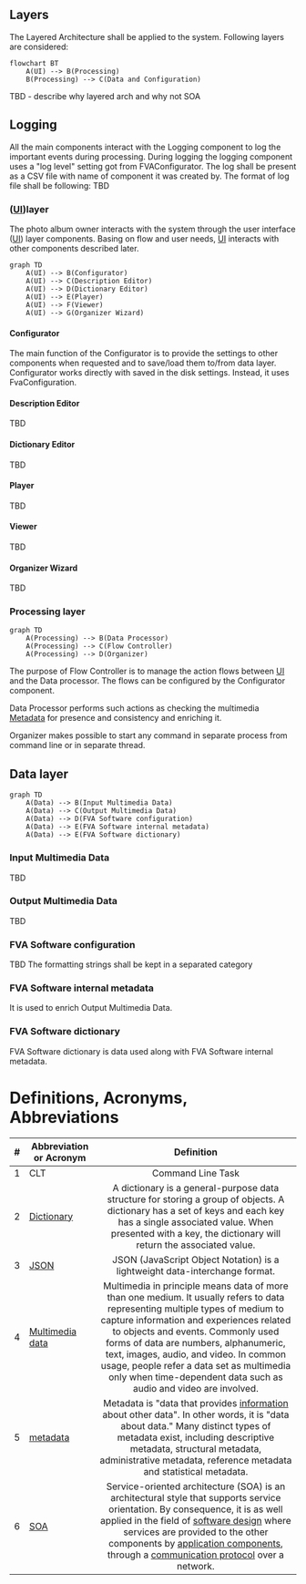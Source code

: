 ## Layers
The Layered Architecture shall be applied to the system. 
Following layers are considered:

```mermaid
flowchart BT
    A(UI) --> B(Processing)
    B(Processing) --> C(Data and Configuration)
```
TBD - describe why layered arch and why not SOA

## Logging 
All the main components interact with the Logging component to log the important events during processing.
During logging the logging component uses a "log level" setting got from FVAConfigurator.
The log shall be present as a CSV file with name of component it was created by.
The format of log file shall be following:
TBD
 
### ([UI](https://en.wikipedia.org/wiki/User_interface))layer 
The photo album owner interacts with the system through the user interface ([UI](https://en.wikipedia.org/wiki/User_interface)) layer components. 
Basing on flow and user needs, [UI](https://en.wikipedia.org/wiki/User_interface) interacts with other components described later.

```mermaid
graph TD
    A(UI) --> B(Configurator)
    A(UI) --> C(Description Editor)
    A(UI) --> D(Dictionary Editor)
    A(UI) --> E(Player)
    A(UI) --> F(Viewer)
    A(UI) --> G(Organizer Wizard)  
```
#### Configurator
The main function of the Configurator is to provide the settings to other components when requested and to save/load them to/from data layer.
Configurator works directly with saved in the disk settings. 
Instead, it uses FvaConfiguration.

#### Description Editor
TBD 

#### Dictionary Editor
TBD 

#### Player
TBD 

#### Viewer
TBD 

#### Organizer Wizard
TBD 

### Processing layer
```mermaid
graph TD
    A(Processing) --> B(Data Processor)
    A(Processing) --> C(Flow Controller)
    A(Processing) --> D(Organizer)
```
The purpose of Flow Controller is to manage the action flows between [UI](https://en.wikipedia.org/wiki/User_interface) and the Data processor. The flows can be configured by the Configurator component.

Data Processor performs such actions as checking the multimedia [Metadata](https://en.wikipedia.org/wiki/Metadata) for presence and consistency and enriching it.

Organizer makes possible to start any command in separate process from command line or in separate thread.

## Data layer
```mermaid
graph TD
    A(Data) --> B(Input Multimedia Data)
    A(Data) --> C(Output Multimedia Data)
    A(Data) --> D(FVA Software configuration)
    A(Data) --> E(FVA Software internal metadata)
    A(Data) --> E(FVA Software dictionary)

```
### Input Multimedia Data
TBD

### Output Multimedia Data
TBD

### FVA Software configuration
TBD
The formatting strings shall be kept in a separated category

### FVA Software internal metadata
It is used to enrich Output Multimedia Data. </br> 

### FVA Software dictionary 
FVA Software dictionary is data used along with FVA Software internal metadata.

# Definitions, Acronyms, Abbreviations
| # | Abbreviation or Acronym | Definition     |
| - | ------------------------|:--------------:|
| 1 | CLT                     |Command Line Task |
| 2 | [Dictionary](https://en.wikibooks.org/wiki/A-level_Computing/AQA/Paper_1/Fundamentals_of_data_structures/Dictionaries)|A dictionary is a general-purpose data structure for storing a group of objects. A dictionary has a set of keys and each key has a single associated value. When presented with a key, the dictionary will return the associated value. |
| 3 | [JSON](https://www.json.org/json-en.html)| JSON (JavaScript Object Notation) is a lightweight data-interchange format.|
| 4 | [Multimedia data](https://link.springer.com/referenceworkentry/10.1007%2F978-0-387-39940-9_1008)| Multimedia in principle means data of more than one medium. It usually refers to data representing multiple types of medium to capture information and experiences related to objects and events. Commonly used forms of data are numbers, alphanumeric, text, images, audio, and video. In common usage, people refer a data set as multimedia only when time-dependent data such as audio and video are involved.|
| 5 | [metadata](https://en.wikipedia.org/wiki/Metadata)|Metadata is "data that provides [information](https://en.wikipedia.org/wiki/Information) about other data". In other words, it is "data about data." Many distinct types of metadata exist, including descriptive metadata, structural metadata, administrative metadata, reference metadata and statistical metadata. |
| 6 | [SOA](https://en.wikipedia.org/wiki/Service-oriented_architecture)|Service-oriented architecture (SOA) is an architectural style that supports service orientation. By consequence, it is as well applied in the field of [software design](https://en.wikipedia.org/wiki/Software_design) where services are provided to the other components by [application components](https://en.wikipedia.org/wiki/Application_components), through a [communication protocol](https://en.wikipedia.org/wiki/Communications_protocol) over a network. | 